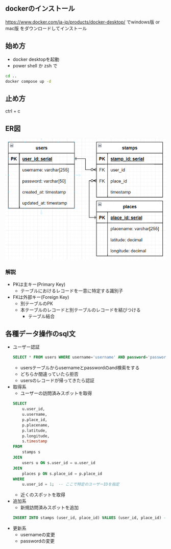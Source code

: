 ## dockerのインストール
https://www.docker.com/ja-jp/products/docker-desktop/
でwindows版 or mac版 をダウンロードしてインストール

## 始め方
- docker desktopを起動
- power shell か zsh で
```bash
cd ..
docker compose up -d
```

## 止め方
ctrl + c

## ER図
![alt text](image.png)
### 解説
- PKは主キー(Primary Key)
    - テーブルにおけるレコードを一意に特定する識別子
- FKは外部キー(Foreign Key)
    - 別テーブルのPK
    - 本テーブルのレコードと別テーブルのレコードを結びつける
        - テーブル結合

## 各種データ操作のsql文
- ユーザー認証
    ```sql
    SELECT * FROM users WHERE username='username' AND password='password';
    ```
    - usersテーブルからusernameとpasswordのand検索をする
    - どちらか間違っていたら拒否
    - usersのレコードが帰ってきたら認証
- 取得系
    - ユーザーの訪問済みスポットを取得
    ```sql
    SELECT
        u.user_id,
        u.username,
        p.place_id,
        p.placename,
        p.latitude,
        p.longitude,
        s.timestamp
    FROM
        stamps s
    JOIN
        users u ON s.user_id = u.user_id
    JOIN
        places p ON s.place_id = p.place_id
    WHERE
        u.user_id = 1;  -- ここで特定のユーザーIDを指定
    ```
    - 近くのスポットを取得
- 追加系
    - 新規訪問済みスポットを追加
    ```sql
    INSERT INTO stamps (user_id, place_id) VALUES (user_id, place_id) -- VALUESの後に実際のuserid, placeidを入れる
    ```
- 更新系
    - usernameの変更
    - passwordの変更